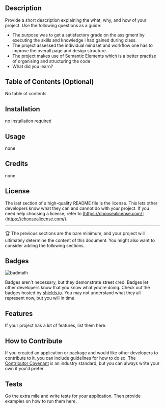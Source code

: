 # <Horiseon>

## Description

Provide a short description explaining the what, why, and how of your project. Use the following questions as a guide:

- The purpose was to get a satisfactory grade on the assigment by executing the skills and knowledge i had gained during class.
- The project assessed the individual mindset and workflow one has to improve the overall page and design structure.
- The project makes use of Semantic Elements which is a better practise of organising and structuring the code
- What did you learn?

## Table of Contents (Optional)
No table of contents

## Installation

no installation required

## Usage

none

## Credits

none
## License

The last section of a high-quality README file is the license. This lets other developers know what they can and cannot do with your project. If you need help choosing a license, refer to [https://choosealicense.com/](https://choosealicense.com/).

---

🏆 The previous sections are the bare minimum, and your project will ultimately determine the content of this document. You might also want to consider adding the following sections.

## Badges

![badmath](https://img.shields.io/github/languages/top/nielsenjared/badmath)

Badges aren't necessary, but they demonstrate street cred. Badges let other developers know that you know what you're doing. Check out the badges hosted by [shields.io](https://shields.io/). You may not understand what they all represent now, but you will in time.

## Features

If your project has a lot of features, list them here.

## How to Contribute

If you created an application or package and would like other developers to contribute to it, you can include guidelines for how to do so. The [Contributor Covenant](https://www.contributor-covenant.org/) is an industry standard, but you can always write your own if you'd prefer.

## Tests

Go the extra mile and write tests for your application. Then provide examples on how to run them here.
